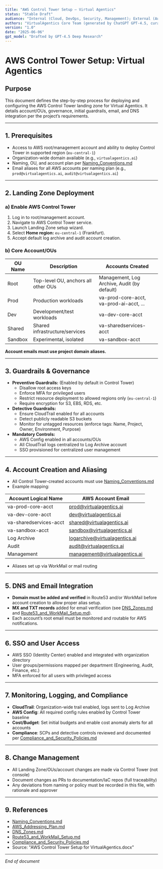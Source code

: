 ```yaml
---
title: "AWS Control Tower Setup – Virtual Agentics"
status: "Stable Draft"
audience: "Internal (Cloud, DevOps, Security, Management); External (Auditors, Stakeholders)"
authors: "VirtualAgentics Core Team (generated by ChatGPT GPT-4.5, curated by Ben)"
version: "1.0"
date: "2025-06-06"
gpt_model: "Drafted by GPT-4.5 Deep Research"
---
```


# AWS Control Tower Setup: Virtual Agentics

## Purpose

This document defines the step-by-step process for deploying and configuring the AWS Control Tower landing zone for Virtual Agentics. It details account/OUs, governance, initial guardrails, email, and DNS integration per the project’s requirements.

---

## 1. Prerequisites

- Access to AWS root/management account and ability to deploy Control Tower in supported region (`eu-central-1`)
- Organization-wide domain available (e.g., `virtualagentics.ai`)
- Naming, OU, and account plan per [Naming_Conventions.md](../Naming_Conventions.md)
- Email aliases for all AWS accounts per naming plan (e.g., `prod@virtualagentics.ai`, `audit@virtualagentics.ai`)

---

## 2. Landing Zone Deployment

### a) Enable AWS Control Tower

1. Log in to root/management account.
2. Navigate to AWS Control Tower service.
3. Launch Landing Zone setup wizard.
4. Select **Home region:** `eu-central-1` (Frankfurt).
5. Accept default log archive and audit account creation.

### b) Core Account/OUs

| OU Name         | Description                             | Accounts Created                              |
|-----------------|-----------------------------------------|-----------------------------------------------|
| Root            | Top-level OU, anchors all other OUs     | Management, Log Archive, Audit (by default)   |
| Prod            | Production workloads                    | va-prod-core-acct, va-prod-ai-acct, ...       |
| Dev             | Development/test workloads              | va-dev-core-acct                              |
| Shared          | Shared infrastructure/services          | va-sharedservices-acct                        |
| Sandbox         | Experimental, isolated                  | va-sandbox-acct                               |

**Account emails must use project domain aliases.**

---

## 3. Guardrails & Governance

- **Preventive Guardrails:** (Enabled by default in Control Tower)
  - Disallow root access keys
  - Enforce MFA for privileged users
  - Restrict resource deployment to allowed regions only (`eu-central-1`)
  - Require encryption for S3, EBS, RDS, etc.
- **Detective Guardrails:**
  - Ensure CloudTrail enabled for all accounts
  - Detect publicly readable S3 buckets
  - Monitor for untagged resources (enforce tags: Name, Project, Owner, Environment, Purpose)
- **Mandatory Controls:**
  - AWS Config enabled in all accounts/OUs
  - All CloudTrail logs centralized to Log Archive account
  - SSO provisioned for centralized user management

---

## 4. Account Creation and Aliasing

- All Control Tower-created accounts must use [Naming_Conventions.md](../Naming_Conventions.md)
- Example mapping:

| Account Logical Name      | AWS Account Email                |
|--------------------------|-----------------------------------|
| va-prod-core-acct        | prod@virtualagentics.ai           |
| va-dev-core-acct         | dev@virtualagentics.ai            |
| va-sharedservices-acct   | shared@virtualagentics.ai         |
| va-sandbox-acct          | sandbox@virtualagentics.ai         |
| Log Archive              | logarchive@virtualagentics.ai      |
| Audit                    | audit@virtualagentics.ai           |
| Management               | management@virtualagentics.ai      |

- Aliases set up via WorkMail or mail routing

---

## 5. DNS and Email Integration

- **Domain must be added and verified** in Route53 and/or WorkMail before account creation to allow proper alias setup.
- **MX and TXT records** added for email verification (see [DNS_Zones.md](../DNS_Zones.md) and [Route53_and_WorkMail_Setup.md](Route53_and_WorkMail_Setup.md)).
- Each account’s root email must be monitored and routable for AWS notifications.

---

## 6. SSO and User Access

- AWS SSO (Identity Center) enabled and integrated with organization directory
- User groups/permissions mapped per department (Engineering, Audit, Finance, etc.)
- MFA enforced for all users with privileged access

---

## 7. Monitoring, Logging, and Compliance

- **CloudTrail**: Organization-wide trail enabled, logs sent to Log Archive
- **AWS Config**: All required config rules enabled by Control Tower baseline
- **Cost/Budget**: Set initial budgets and enable cost anomaly alerts for all accounts
- **Compliance**: SCPs and detective controls reviewed and documented per [Compliance_and_Security_Policies.md](../Compliance_and_Security_Policies.md)

---

## 8. Change Management

- All Landing Zone/OUs/account changes are made via Control Tower (not console)
- Document changes as PRs to documentation/IaC repos (full traceability)
- Any deviations from naming or policy must be recorded in this file, with rationale and approver

---

## 9. References

- [Naming_Conventions.md](../Naming_Conventions.md)
- [AWS_Addressing_Plan.md](../AWS_Addressing_Plan.md)
- [DNS_Zones.md](../DNS_Zones.md)
- [Route53_and_WorkMail_Setup.md](Route53_and_WorkMail_Setup.md)
- [Compliance_and_Security_Policies.md](../Compliance_and_Security_Policies.md)
- Source: "AWS Control Tower Setup for VirtualAgentics.docx"

---

*End of document*
